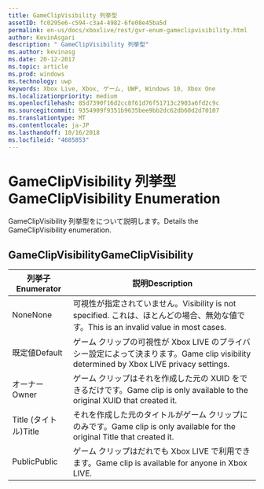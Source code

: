 ```yaml
---
title: GameClipVisibility 列挙型
assetID: fc0295e6-c594-c3a4-4982-6fe08e45ba5d
permalink: en-us/docs/xboxlive/rest/gvr-enum-gameclipvisibility.html
author: KevinAsgari
description: " GameClipVisibility 列挙型"
ms.author: kevinasg
ms.date: 20-12-2017
ms.topic: article
ms.prod: windows
ms.technology: uwp
keywords: Xbox Live, Xbox, ゲーム, UWP, Windows 10, Xbox One
ms.localizationpriority: medium
ms.openlocfilehash: 85d7390f16d2cc8f61d76f51713c2903a6fd2c9c
ms.sourcegitcommit: 9354909f9351b9635bee9bb2dc62db60d2d70107
ms.translationtype: MT
ms.contentlocale: ja-JP
ms.lasthandoff: 10/16/2018
ms.locfileid: "4685853"
---
```

# <a name="gameclipvisibility-enumeration"></a><span data-ttu-id="2bdd8-104">GameClipVisibility 列挙型</span><span class="sxs-lookup"><span data-stu-id="2bdd8-104">GameClipVisibility Enumeration</span></span>
<span data-ttu-id="2bdd8-105">GameClipVisibility 列挙型をについて説明します。</span><span class="sxs-lookup"><span data-stu-id="2bdd8-105">Details the GameClipVisibility enumeration.</span></span> 
<a id="ID4ER"></a>

 
## <a name="gameclipvisibility"></a><span data-ttu-id="2bdd8-106">GameClipVisibility</span><span class="sxs-lookup"><span data-stu-id="2bdd8-106">GameClipVisibility</span></span>
 
| <b><span data-ttu-id="2bdd8-107">列挙子</span><span class="sxs-lookup"><span data-stu-id="2bdd8-107">Enumerator</span></span></b>| <b><span data-ttu-id="2bdd8-108">説明</span><span class="sxs-lookup"><span data-stu-id="2bdd8-108">Description</span></span></b>| 
| --- | --- | 
| <span data-ttu-id="2bdd8-109">None</span><span class="sxs-lookup"><span data-stu-id="2bdd8-109">None</span></span>| <span data-ttu-id="2bdd8-110">可視性が指定されていません。</span><span class="sxs-lookup"><span data-stu-id="2bdd8-110">Visibility is not specified.</span></span> <span data-ttu-id="2bdd8-111">これは、ほとんどの場合、無効な値です。</span><span class="sxs-lookup"><span data-stu-id="2bdd8-111">This is an invalid value in most cases.</span></span>| 
| <span data-ttu-id="2bdd8-112">既定値</span><span class="sxs-lookup"><span data-stu-id="2bdd8-112">Default</span></span>| <span data-ttu-id="2bdd8-113">ゲーム クリップの可視性が Xbox LIVE のプライバシー設定によって決まります。</span><span class="sxs-lookup"><span data-stu-id="2bdd8-113">Game clip visibility determined by Xbox LIVE privacy settings.</span></span>| 
| <span data-ttu-id="2bdd8-114">オーナー</span><span class="sxs-lookup"><span data-stu-id="2bdd8-114">Owner</span></span>| <span data-ttu-id="2bdd8-115">ゲーム クリップはそれを作成した元の XUID をできるだけです。</span><span class="sxs-lookup"><span data-stu-id="2bdd8-115">Game clip is only available to the original XUID that created it.</span></span>| 
| <span data-ttu-id="2bdd8-116">Title (タイトル)</span><span class="sxs-lookup"><span data-stu-id="2bdd8-116">Title</span></span>| <span data-ttu-id="2bdd8-117">それを作成した元のタイトルがゲーム クリップにのみです。</span><span class="sxs-lookup"><span data-stu-id="2bdd8-117">Game clip is only available for the original Title that created it.</span></span>| 
| <span data-ttu-id="2bdd8-118">Public</span><span class="sxs-lookup"><span data-stu-id="2bdd8-118">Public</span></span>| <span data-ttu-id="2bdd8-119">ゲーム クリップはだれでも Xbox LIVE で利用できます。</span><span class="sxs-lookup"><span data-stu-id="2bdd8-119">Game clip is available for anyone in Xbox LIVE.</span></span>| 
  